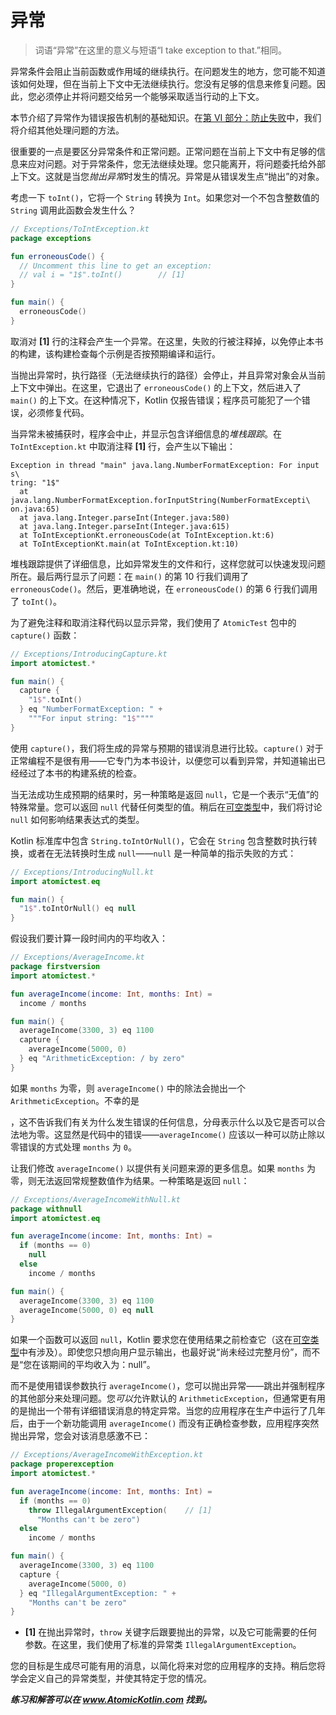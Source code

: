 # 异常

> 词语“异常”在这里的意义与短语“I take exception to that.”相同。

异常条件会阻止当前函数或作用域的继续执行。在问题发生的地方，您可能不知道该如何处理，但在当前上下文中无法继续执行。您没有足够的信息来修复问题。因此，您必须停止并将问题交给另一个能够采取适当行动的上下文。

本节介绍了异常作为错误报告机制的基础知识。在[第 VI 部分：防止失败](javascript:void(0))中，我们将介绍其他处理问题的方法。

很重要的一点是要区分异常条件和正常问题。正常问题在当前上下文中有足够的信息来应对问题。对于异常条件，您无法继续处理。您只能离开，将问题委托给外部上下文。这就是当您*抛出异常*时发生的情况。异常是从错误发生点“抛出”的对象。

考虑一下 `toInt()`，它将一个 `String` 转换为 `Int`。如果您对一个不包含整数值的 `String` 调用此函数会发生什么？

```kotlin
// Exceptions/ToIntException.kt
package exceptions

fun erroneousCode() {
  // Uncomment this line to get an exception:
  // val i = "1$".toInt()        // [1]
}

fun main() {
  erroneousCode()
}
```

取消对 **[1]** 行的注释会产生一个异常。在这里，失败的行被注释掉，以免停止本书的构建，该构建检查每个示例是否按预期编译和运行。

当抛出异常时，执行路径（无法继续执行的路径）会停止，并且异常对象会从当前上下文中弹出。在这里，它退出了 `erroneousCode()` 的上下文，然后进入了 `main()` 的上下文。在这种情况下，Kotlin 仅报告错误；程序员可能犯了一个错误，必须修复代码。

当异常未被捕获时，程序会中止，并显示包含详细信息的*堆栈跟踪*。在 `ToIntException.kt` 中取消注释 **[1]** 行，会产生以下输出：

```
Exception in thread "main" java.lang.NumberFormatException: For input s\
tring: "1$"
  at java.lang.NumberFormatException.forInputString(NumberFormatExcepti\
on.java:65)
  at java.lang.Integer.parseInt(Integer.java:580)
  at java.lang.Integer.parseInt(Integer.java:615)
  at ToIntExceptionKt.erroneousCode(at ToIntException.kt:6)
  at ToIntExceptionKt.main(at ToIntException.kt:10)
```

堆栈跟踪提供了详细信息，比如异常发生的文件和行，这样您就可以快速发现问题所在。最后两行显示了问题：在 `main()` 的第 10 行我们调用了 `erroneousCode()`。然后，更准确地说，在 `erroneousCode()` 的第 6 行我们调用了 `toInt()`。

为了避免注释和取消注释代码以显示异常，我们使用了 `AtomicTest` 包中的 `capture()` 函数：

```kotlin
// Exceptions/IntroducingCapture.kt
import atomictest.*

fun main() {
  capture {
    "1$".toInt()
  } eq "NumberFormatException: " +
    """For input string: "1$""""
}
```

使用 `capture()`，我们将生成的异常与预期的错误消息进行比较。`capture()` 对于正常编程不是很有用——它专门为本书设计，以便您可以看到异常，并知道输出已经经过了本书的构建系统的检查。

当无法成功生成预期的结果时，另一种策略是返回 `null`，它是一个表示“无值”的特殊常量。您可以返回 `null` 代替任何类型的值。稍后在[可空类型](javascript:void(0))中，我们将讨论 `null` 如何影响结果表达式的类型。

Kotlin 标准库中包含 `String.toIntOrNull()`，它会在 `String` 包含整数时执行转换，或者在无法转换时生成 `null`——`null` 是一种简单的指示失败的方式：

```kotlin
// Exceptions/IntroducingNull.kt
import atomictest.eq

fun main() {
  "1$".toIntOrNull() eq null
}
```

假设我们要计算一段时间内的平均收入：

```kotlin
// Exceptions/AverageIncome.kt
package firstversion
import atomictest.*

fun averageIncome(income: Int, months: Int) =
  income / months

fun main() {
  averageIncome(3300, 3) eq 1100
  capture {
    averageIncome(5000, 0)
  } eq "ArithmeticException: / by zero"
}
```

如果 `months` 为零，则 `averageIncome()` 中的除法会抛出一个 `ArithmeticException`。不幸的是

，这不告诉我们有关为什么发生错误的任何信息，分母表示什么以及它是否可以合法地为零。这显然是代码中的错误——`averageIncome()` 应该以一种可以防止除以零错误的方式处理 `months` 为 `0`。

让我们修改 `averageIncome()` 以提供有关问题来源的更多信息。如果 `months` 为零，则无法返回常规整数值作为结果。一种策略是返回 `null`：

```kotlin
// Exceptions/AverageIncomeWithNull.kt
package withnull
import atomictest.eq

fun averageIncome(income: Int, months: Int) =
  if (months == 0)
    null
  else
    income / months

fun main() {
  averageIncome(3300, 3) eq 1100
  averageIncome(5000, 0) eq null
}
```

如果一个函数可以返回 `null`，Kotlin 要求您在使用结果之前检查它（这在[可空类型](javascript:void(0))中有涉及）。即使您只想向用户显示输出，也最好说“尚未经过完整月份”，而不是“您在该期间的平均收入为：null”。

而不是使用错误参数执行 `averageIncome()`，您可以抛出异常——跳出并强制程序的其他部分来处理问题。您*可以*允许默认的 `ArithmeticException`，但通常更有用的是抛出一个带有详细错误消息的特定异常。当您的应用程序在生产中运行了几年后，由于一个新功能调用 `averageIncome()` 而没有正确检查参数，应用程序突然抛出异常，您会对该消息感激不已：

```kotlin
// Exceptions/AverageIncomeWithException.kt
package properexception
import atomictest.*

fun averageIncome(income: Int, months: Int) =
  if (months == 0)
    throw IllegalArgumentException(    // [1]
      "Months can't be zero")
  else
    income / months

fun main() {
  averageIncome(3300, 3) eq 1100
  capture {
    averageIncome(5000, 0)
  } eq "IllegalArgumentException: " +
    "Months can't be zero"
}
```

- **[1]** 在抛出异常时，`throw` 关键字后跟要抛出的异常，以及它可能需要的任何参数。在这里，我们使用了标准的异常类 `IllegalArgumentException`。

您的目标是生成尽可能有用的消息，以简化将来对您的应用程序的支持。稍后您将学会定义自己的异常类型，并使其特定于您的情况。

***练习和解答可以在 www.AtomicKotlin.com 找到。***
